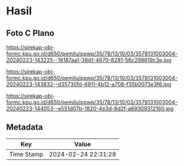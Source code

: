 # Hasil

## Foto C Plano

https://sirekap-obj-formc.kpu.go.id/d650/pemilu/ppwp/35/78/13/10/03/3578131003004-20240223-143225--18187aa1-38d1-4670-8281-56c298619c3e.jpg

https://sirekap-obj-formc.kpu.go.id/d650/pemilu/ppwp/35/78/13/10/03/3578131003004-20240223-143832--d35730fd-6911-4b12-a708-f35b0073e3f6.jpg

https://sirekap-obj-formc.kpu.go.id/d650/pemilu/ppwp/35/78/13/10/03/3578131003004-20240223-144053--e551d07b-1820-4e3d-8d2f-a69309312160.jpg


## Metadata

| Key        | Value               |
| ---------- | ------------------- |
| Time Stamp | 2024-02-24 22:31:28 |



